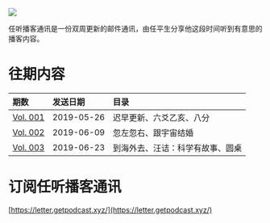 ![](https://i.loli.net/2019/05/26/5cea3ae146d2d43108.png)

任听播客通讯是一份双周更新的邮件通讯，由任平生分享他这段时间听到有意思的播客内容。

# 往期内容

| 期数                       | 发送日期   | 目录                             |
| :------------------------- | :--------- | :------------------------------- |
| [Vol. 001](./letters/1.md) | 2019-05-26 | 迟早更新、六爻乙亥、八分         |
| [Vol. 002](./letters/2.md) | 2019-06-09 | 忽左忽右、跟宇宙结婚             |
| [Vol. 003](./letters/3.md) | 2019-06-23 | 到海外去、汪诘：科学有故事、圆桌 |

# 订阅任听播客通讯

[https://letter.getpodcast.xyz/](https://letter.getpodcast.xyz/)
